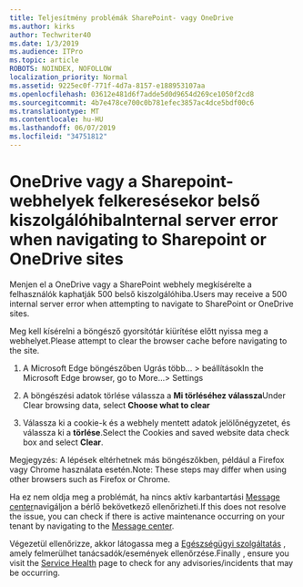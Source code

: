 ```yaml
---
title: Teljesítmény problémák SharePoint- vagy OneDrive
ms.author: kirks
author: Techwriter40
ms.date: 1/3/2019
ms.audience: ITPro
ms.topic: article
ROBOTS: NOINDEX, NOFOLLOW
localization_priority: Normal
ms.assetid: 9225ec0f-771f-4d7a-8157-e188953107aa
ms.openlocfilehash: 03612e481d6f7adde5d0d9654d269ce1050f2cd8
ms.sourcegitcommit: 4b7e478ce700c0b781efec3857ac4dce5bdf00c6
ms.translationtype: MT
ms.contentlocale: hu-HU
ms.lasthandoff: 06/07/2019
ms.locfileid: "34751812"
---
```

# <a name="internal-server-error-when-navigating-to-sharepoint-or-onedrive-sites"></a><span data-ttu-id="61390-102">OneDrive vagy a Sharepoint-webhelyek felkeresésekor belső kiszolgálóhiba</span><span class="sxs-lookup"><span data-stu-id="61390-102">Internal server error when navigating to Sharepoint or OneDrive sites</span></span>

<span data-ttu-id="61390-103">Menjen el a OneDrive vagy a SharePoint webhely megkísérelte a felhasználók kaphatják 500 belső kiszolgálóhiba.</span><span class="sxs-lookup"><span data-stu-id="61390-103">Users may receive a 500 internal server error when attempting to navigate to SharePoint or OneDrive sites.</span></span> 

<span data-ttu-id="61390-104">Meg kell kísérelni a böngésző gyorsítótár kiürítése előtt nyissa meg a webhelyet.</span><span class="sxs-lookup"><span data-stu-id="61390-104">Please attempt to clear the browser cache before navigating to the site.</span></span>


1. <span data-ttu-id="61390-105">A Microsoft Edge böngészőben Ugrás több... > beállítások</span><span class="sxs-lookup"><span data-stu-id="61390-105">In the Microsoft Edge browser, go to More...> Settings</span></span>

2. <span data-ttu-id="61390-106">A böngészési adatok törlése válassza a **Mi törléséhez válassza**</span><span class="sxs-lookup"><span data-stu-id="61390-106">Under Clear browsing data, select **Choose what to clear**</span></span>

3. <span data-ttu-id="61390-107">Válassza ki a cookie-k és a webhely mentett adatok jelölőnégyzetet, és válassza ki a **törlése**.</span><span class="sxs-lookup"><span data-stu-id="61390-107">Select the Cookies and saved website data check box and select **Clear**.</span></span>

<span data-ttu-id="61390-108">Megjegyzés: A lépések eltérhetnek más böngészőkben, például a Firefox vagy Chrome használata esetén.</span><span class="sxs-lookup"><span data-stu-id="61390-108">Note: These steps may differ when using other browsers such as Firefox or Chrome.</span></span>

<span data-ttu-id="61390-109">Ha ez nem oldja meg a problémát, ha nincs aktív karbantartási [Message center](https://portal.office.com/adminportal/home#/MessageCenter)navigáljon a bérlő bekövetkező ellenőrizheti.</span><span class="sxs-lookup"><span data-stu-id="61390-109">If this does not resolve the issue, you can check if there is active maintenance occurring on your tenant by navigating to the [Message center](https://portal.office.com/adminportal/home#/MessageCenter).</span></span>

<span data-ttu-id="61390-110">Végezetül ellenőrizze, akkor látogassa meg a [Egészségügyi szolgáltatás](https://portal.office.com/adminportal/home#/servicehealth) , amely felmerülhet tanácsadók/események ellenőrzése.</span><span class="sxs-lookup"><span data-stu-id="61390-110">Finally , ensure you visit the [Service Health](https://portal.office.com/adminportal/home#/servicehealth) page to check for any advisories/incidents that may be occurring.</span></span>

